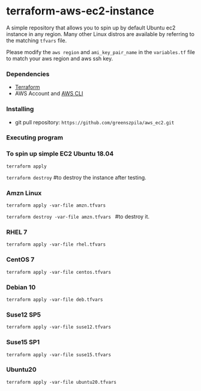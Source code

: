 

# terraform-aws-ec2-instance 

A simple repository that allows you to spin up by default Ubuntu ec2 instance in any region.
Many other Linux distros are available by referring to the matching `tfvars` file.

Please modify the `aws region` and `ami_key_pair_name` in the `variables.tf` file
to match your aws region and aws ssh key.

### Dependencies

* <a href="https://learn.hashicorp.com/tutorials/terraform/install-cli" target="_blank">Terraform</a>
* AWS Account and <a href="https://docs.aws.amazon.com/cli/latest/userguide/getting-started-install.html" target="_blank">AWS CLI</a>


### Installing

* git pull repository:  `https://github.com/greenszpila/aws_ec2.git`

### Executing program

### To spin up simple EC2 Ubuntu 18.04 
`terraform apply `  

`terraform destroy`   #to destroy the instance after testing.

### Amzn Linux 
`terraform apply -var-file amzn.tfvars `  

`terraform destroy -var-file amzn.tfvars `  #to destroy it.

### RHEL 7
`terraform apply -var-file rhel.tfvars `

### CentOS 7
`terraform apply -var-file centos.tfvars`

### Debian 10
`terraform apply -var-file deb.tfvars`

### Suse12 SP5
`terraform apply -var-file suse12.tfvars`

### Suse15 SP1
`terraform apply -var-file suse15.tfvars`

### Ubuntu20
`terraform apply -var-file ubuntu20.tfvars`
